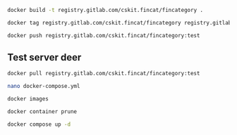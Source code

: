 ```bash
docker build -t registry.gitlab.com/cskit.fincat/fincategory .
```

```bash
docker tag registry.gitlab.com/cskit.fincat/fincategory registry.gitlab.com/cskit.fincat/fincategory:test
```

```bash
docker push registry.gitlab.com/cskit.fincat/fincategory:test
```

## Test server deer

```bash
docker pull registry.gitlab.com/cskit.fincat/fincategory:test
```

```bash
nano docker-compose.yml
```

```bash
docker images
```

```bash
docker container prune
```

```bash
docker compose up -d
```
